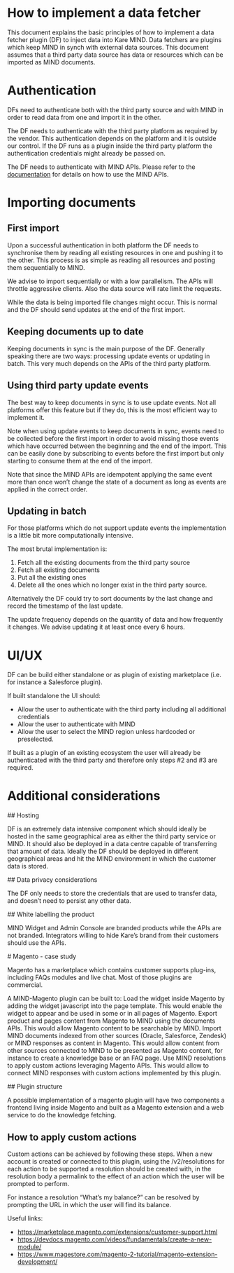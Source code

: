 # How to implement a data fetcher

This document explains the basic principles of how to implement a data fetcher
plugin (DF) to inject data into Kare MIND. Data fetchers are plugins which keep
MIND in synch with external data sources.
This document assumes that a third party data source has data or resources
which can be imported as MIND documents.

# Authentication
DFs need to authenticate both with the third party source and with MIND in
order to read data from one and import it in the other.

The DF needs to authenticate with the third party platform as required by the
vendor. This authentication depends on the platform and it is outside our
control. If the DF runs as a plugin inside the third party platform the
authentication credentials might already be passed on.

The DF needs to authenticate with MIND APIs.
Please refer to the [documentation](http://gluru-docs.s3-website-eu-west-1.amazonaws.com/public/)
for details on how to use the MIND APIs.

# Importing documents

## First import

Upon a successful authentication in both platform the DF needs to synchronise
them by reading all existing resources in one and pushing it to the other.
This process is as simple as reading all resources and posting them
sequentially to MIND.

We advise to import sequentially or with a low parallelism. The APIs will
throttle aggressive clients. Also the data source will rate limit the requests.

While the data is being imported file changes might occur. This is normal and
the DF should send updates at the end of the first import.

## Keeping documents up to date

Keeping documents in sync is the main purpose of the DF. Generally speaking
there are two ways: processing update events or updating in batch. This very
much depends on the APIs of the third party platform.

## Using third party update events

The best way to keep documents in sync is to use update events. Not all
platforms offer this feature but if they do, this is the most efficient way
to implement it.

Note when using update events to keep documents in sync, events need to be
collected before the first import in order to avoid missing those events which
have occurred between the beginning and the end of the import. This can be
easily done by subscribing to events before the first import but only starting
to consume them at the end of the import.

Note that since the MIND APIs are idempotent applying the same event more than
once won’t change the state of a document as long as events are applied in the
correct order.

## Updating in batch

For those platforms which do not support update events the implementation is a
little bit more computationally intensive.

The most brutal implementation is:
 1. Fetch all the existing documents from the third party source
 2. Fetch all existing documents
 3. Put all the existing ones
 4.  Delete all the ones which no longer exist in the third party source.

Alternatively the DF could try to sort documents by the last change and record
the timestamp of the last update.

The update frequency depends on the quantity of data and how frequently it
changes. We advise updating it at least once every 6 hours.

# UI/UX

DF can be build either standalone or as plugin of existing marketplace
(i.e. for instance a Salesforce plugin).

If built standalone the UI should:
 *  Allow the user to authenticate with the third party including all additional credentials
 *  Allow the user to authenticate with MIND
 *  Allow the user to select the MIND region unless hardcoded or preselected.

If built as a plugin of an existing ecosystem the user will already be
authenticated with the third party and therefore only steps #2 and #3 are required.

# Additional considerations

## Hosting

DF is an extremely data intensive component which should ideally be hosted in
the same geographical area as either the third party service or MIND. It should
also be deployed in a data centre capable of transferring that amount of data.
Ideally the DF should be deployed in different geographical areas and hit the
MIND environment in which the customer data is stored.

## Data privacy considerations

The DF only needs to store the credentials that are used to transfer data, and
doesn’t need to persist any other data.

## White labelling the product

MIND Widget and Admin Console are branded products while the APIs are not
branded. Integrators willing to hide Kare’s brand from their customers should
use the APIs.

# Magento - case study

Magento has a marketplace which contains customer supports plug-ins,
including FAQs modules and live chat. Most of those plugins are commercial.

A MIND-Magento plugin can be built to:
Load the widget inside Magento by adding the widget javascript into the page
template. This would enable the widget to appear and be used in some or in all
pages of Magento.
Export product and pages content from Magento to MIND using the documents APIs.
This would allow Magento content to be searchable by MIND.
Import MIND documents indexed from other sources (Oracle, Salesforce, Zendesk)
or MIND responses as content in Magento. This would allow content from other
sources connected to MIND to be presented as Magento content, for instance to
create a knowledge base or an FAQ page.
Use MIND resolutions to apply custom actions leveraging Magento APIs.
This would allow to connect MIND responses with custom actions implemented by
this plugin.

## Plugin structure

A possible implementation of a magento plugin will have two components a
frontend living inside Magento and built as a Magento extension and a web
service to do the knowledge fetching.

## How to apply custom actions

Custom actions can be achieved by following these steps. When a new account is
created or connected to this plugin, using the /v2/resolutions for each action
to be supported a resolution should be created with, in the resolution body a
permalink to the effect of an action which the user will be prompted to perform.

For instance a resolution “What’s my balance?” can be resolved by prompting the
URL in which the user will find its balance.

Useful links:
 *  https://marketplace.magento.com/extensions/customer-support.html
 *  https://devdocs.magento.com/videos/fundamentals/create-a-new-module/
 *  https://www.magestore.com/magento-2-tutorial/magento-extension-development/
